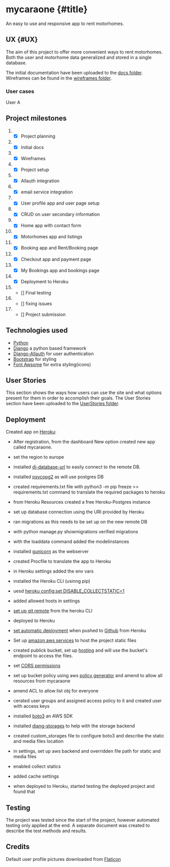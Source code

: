 # mycaraone {#title}

An easy to use and responsive app to rent motorhomes.



## UX {#UX}

The aim of this project to offer more convenient ways to rent motorhomes. Both the user and motorhome data generalized and stored in a single database. 

 The initial documentation have been uploaded to the [docs folder](docs). Wireframes can be found in the [wireframes folder](docs/wireframes).

### User cases

 User A 

## Project milestones

1. - [x] Project planning
2. - [x] Initial docs
3. - [x] Wireframes
4. - [x] Project setup
5. - [x] Allauth integration
6. - [x] email service integration
7. - [x] User profile app and user page setup
8. - [x] CRUD on user secondary information
9. - [x] Home app with contact form
10. - [x] Motorhomes app and listings
11. - [x] Booking app and Rent/Booking page
12. - [x] Checkout app and payment page
13. - [x] My Bookings app and bookings page
14.  - [x] Deployment to Heroku
15.  - [] Final testing
16.  - [] fixing issues
17.  - [] Project submission 

## Technologies used
- [Python](https://python.org)
- [Django](https://www.djangoproject.com/) a python based framework
- [Django-Allauth](https://django-allauth.readthedocs.io/en/latest/) for user authentication
- [Bootstrap](https://getbootstrap.com/) for styling
- [Font Awsome](https://fontawesome.com/) for extra styling(icons)

## User Stories
This section shows the ways how users can use the site and what options present for them in order to accomplish their goals.
The User Stories section have been uploaded to the [UserStories folder](docs/UserStories).

## Deployment
Created app on [Heroku](https://heroku.com):
- After registration, from the dashboard New option created new app called mycaraone.
- set the region to europe
- installed [dj-database-url](https://pypi.org/project/dj-database-url/) to easily connect to the remote DB.
- installed [psycopg2](https://pypi.org/project/psycopg2-binary/) as will use postgres DB
- created requirements.txt file with python3 -m pip freeze >> requirements.txt command to translate the required packages to heroku
- from Heroku Resources created a free Heroku-Postgres instance
- set up database connection using the URI provided by Heroku
- ran migrations as this needs to be set up on the new remote DB
- with python manage.py showmigrations verified migrations
- with the loaddata command added the modelinstances
- installed [gunicorn](https://pypi.org/project/gunicorn/) as the webserver
- created Procfile to translate the app to Heroku
- in Heroku settings added the env vars
- installed the Heroku CLI (usinng pip)
- uesd [heroku config:set DISABLE_COLLECTSTATIC=1](https://devcenter.heroku.com/articles/django-assets)
- added allowed hosts in settings
- [set up git remote](https://devcenter.heroku.com/articles/git) from the heroku CLI
- deployed to Heroku
- [set automatic deployment](https://devcenter.heroku.com/articles/github-integration) when pushed to [Github](https://github.com) from Heroku 

- Set up [amazon aws services](https://console.aws.amazon.com/) to host the project static files
- created publick bucket, set up [hosting](https://docs.aws.amazon.com/AmazonS3/latest/dev/HowDoIWebsiteConfiguration.html) and will use the bucket's endpoint to access the files.
- set [CORS permissions](https://docs.aws.amazon.com/AmazonS3/latest/dev/ManageCorsUsing.html)
- set up bucket policy using aws [policy generator](https://awspolicygen.s3.amazonaws.com/policygen.html) and amend to allow all resources from mycaraone
- amend ACL to allow list obj for everyone
- cerated user groups and assigned access policy to it and created user with access keys
- installed [boto3](https://boto3.amazonaws.com/v1/documentation/api/latest/index.html) an AWS SDK
- installed [djang-storages](https://django-storages.readthedocs.io/en/latest/) to help with the storage backend
- created custom_storages file to configure boto3 and describe the static and media files location
- in settings, set up aws backend and overridden file path for static and media files
- enabled collect statics
- added cache settings

- when deployed to Heroku, started testing the deployed project and found that 


## Testing
The project was tested since the start of the project, however automated testing only applied at the end. A separate document was created to describe the test methods and results.
## Credits
Default user profile pictures downloaded from [Flaticon](https://www.flaticon.com/free-icons/profile)